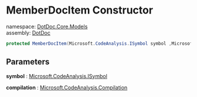 ﻿# MemberDocItem Constructor

namespace: [DotDoc\.Core\.Models](../../DotDoc.Core.Models.md)<br />
assembly: [DotDoc](../../../DotDoc.md)



```csharp
protected MemberDocItem(Microsoft.CodeAnalysis.ISymbol symbol ,Microsoft.CodeAnalysis.Compilation compilation);
```

## Parameters

__symbol__ : [Microsoft\.CodeAnalysis\.ISymbol](https://docs.microsoft.com/ja-jp/dotnet/api/Microsoft.CodeAnalysis.ISymbol)



__compilation__ : [Microsoft\.CodeAnalysis\.Compilation](https://docs.microsoft.com/ja-jp/dotnet/api/Microsoft.CodeAnalysis.Compilation)



